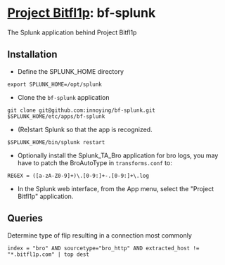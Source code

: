 # [Project Bitfl1p](https://www.bitfl1p.com): bf-splunk
The Splunk application behind Project Bitfl1p

## Installation
* Define the SPLUNK_HOME directory
```shell
export SPLUNK_HOME=/opt/splunk
```
* Clone the `bf-splunk` application
```shell
git clone git@github.com:innoying/bf-splunk.git $SPLUNK_HOME/etc/apps/bf-splunk
```
* (Re)start Splunk so that the app is recognized.
```shell
$SPLUNK_HOME/bin/splunk restart
```
* Optionally install the Splunk_TA_Bro application for bro logs, you may have to patch the BroAutoType in `transforms.conf` to:
```
REGEX = ([a-zA-Z0-9]+)\.[0-9:]+-.[0-9:]+\.log
```
* In the Splunk web interface, from the App menu, select the "Project Bitfl1p" application.

## Queries
Determine type of flip resulting in a connection most commonly
```
index = "bro" AND sourcetype="bro_http" AND extracted_host != "*.bitfl1p.com" | top dest
```
